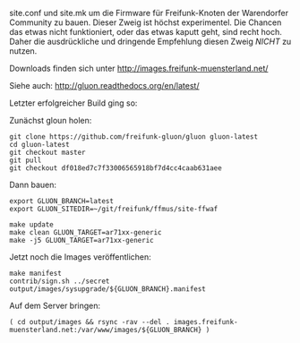 
site.conf und site.mk um die Firmware für Freifunk-Knoten der Warendorfer
Community zu bauen. Dieser Zweig ist höchst experimentel. Die Chancen das
etwas nicht funktioniert, oder das etwas kaputt geht, sind recht hoch.
Daher die ausdrückliche und dringende Empfehlung diesen Zweig *NICHT* zu
nutzen.

Downloads finden sich unter http://images.freifunk-muensterland.net/

Siehe auch: http://gluon.readthedocs.org/en/latest/

Letzter erfolgreicher Build ging so:

Zunächst gloun holen:
```
git clone https://github.com/freifunk-gluon/gluon gluon-latest
cd gluon-latest
git checkout master
git pull
git checkout df018ed7c7f33006565918bf7d4cc4caab631aee
```

Dann bauen:
```
export GLUON_BRANCH=latest
export GLUON_SITEDIR=~/git/freifunk/ffmus/site-ffwaf

make update
make clean GLUON_TARGET=ar71xx-generic
make -j5 GLUON_TARGET=ar71xx-generic
```

Jetzt noch die Images veröffentlichen:
```
make manifest
contrib/sign.sh ../secret output/images/sysupgrade/${GLUON_BRANCH}.manifest
```

Auf dem Server bringen:

```
( cd output/images && rsync -rav --del . images.freifunk-muensterland.net:/var/www/images/${GLUON_BRANCH} )
```
